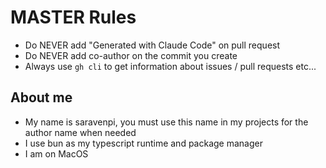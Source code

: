 # MASTER Rules

- Do NEVER add "Generated with Claude Code" on pull request
- Do NEVER add co-author on the commit you create
- Always use `gh cli` to get information about issues / pull requests etc...

## About me
- My name is saravenpi, you must use this name in my projects for the author name when needed
- I use bun as my typescript runtime and package manager
- I am on MacOS
